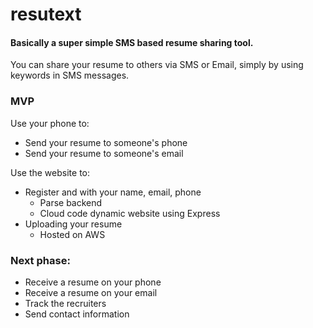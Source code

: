 resutext
========

#### Basically a super simple SMS based resume sharing tool.

You can share your resume to others via SMS or Email, simply by using keywords in SMS messages.

### MVP

Use your phone to:
- Send your resume to someone's phone
- Send your resume to someone's email

Use the website to:
- Register and with your name, email, phone
  - Parse backend
  - Cloud code dynamic website using Express
- Uploading your resume
  - Hosted on AWS

### Next phase:

- Receive a resume on your phone
- Receive a resume on your email
- Track the recruiters
- Send contact information